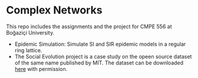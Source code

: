 # Complex Networks

This repo includes the assignments and the project for CMPE 556 at Boğaziçi University.  

- Epidemic Simulation: Simulate SI and SIR epidemic models in a regular ring lattice.
- The Social Evolution project is a case study on the opeen source dataset of the same name published by MIT. The dataset can be downloaded [here](http://realitycommons.media.mit.edu/socialevolution.html) with permission.


